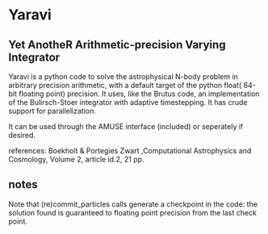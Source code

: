 # Yaravi #

## Yet AnotheR Arithmetic-precision Varying Integrator ##
    
Yaravi is a python code to solve the astrophysical N-body problem 
in arbitrary precision arithmetic, with a default target of 
the python float( 64-bit floating point) precision. It uses, like
the Brutus code, an implementation of the Bulirsch-Stoer integrator with 
adaptive timestepping. It has crude support for parallelization. 

It can be used through the AMUSE interface (included) or seperately if
desired.

references:
     Boekholt & Portegies Zwart ,Computational Astrophysics and Cosmology, Volume 2, article id.2, 21 pp.

## notes ##

Note that (re)commit_particles calls generate a checkpoint in the 
code: the solution found is guaranteed to floating point precision 
from the last check point.